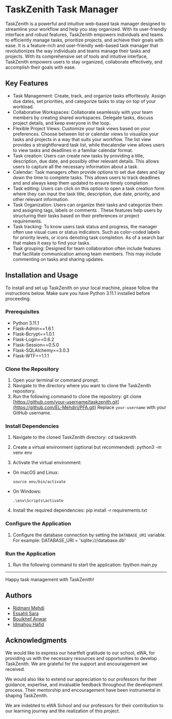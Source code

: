 
# TaskZenith Task Manager

TaskZenith is a powerful and intuitive web-based task manager designed to streamline your workflow and help you stay organized. With its user-friendly interface and robust features, TaskZenith empowers individuals and teams to efficiently manage tasks, prioritize projects, and achieve their goals with ease. 
It is a feature-rich and user-friendly web-based task manager that revolutionizes the way individuals and teams manage their tasks and projects. With its comprehensive set of tools and intuitive interface, TaskZenith empowers users to stay organized, collaborate effectively, and accomplish their goals with ease.


## Key Features
- Task Management: Create, track, and organize tasks effortlessly. Assign due dates, set priorities, and categorize tasks to stay on top of your workload.
- Collaborative Workspaces: Collaborate seamlessly with your team members by creating shared workspaces. Delegate tasks, discuss project details, and keep everyone in the loop.
- Flexible Project Views: Customize your task views based on your preferences. Choose between list or calendar views to visualize your tasks and projects in a way that suits your workflow. The list view provides a straightforward task list, while thecalendar view allows users to view tasks and deadlines in a familiar calendar format.
- Task creation: Users can create new tasks by providing a title, description, due date, and possibly other relevant details. This allows users to capture all the necessary information about a task.
- Calendar: Task managers often provide options to set due dates and lay down the time to complete tasks. This allows users to track deadlines and and always keep them updated to ensure timely completion
- Task editing: Users can click on this option to open a task creation form where they can input the task title, description, due date, priority, and other relevant information. 
- Task Organization: Users can organize their tasks and categorize them and assigning tags, labels or comments . These features help users by structuring their tasks based on their preferences or project requirements.
- Task tracking: To know users task status and progress, the manager often use visual cues or status indicators. Such as color-coded labels for priority levels, or icons denoting task completion. As of a search bar that makes it easy to find your tasks.
- Task grouping: Designed for team collaboration often include features that facilitate communication among team members. This may include commenting on tasks and sharing updates.


## Installation and Usage
To install and set up TaskZenith on your local machine, please follow the instructions below. Make sure you have Python 3.11.1 installed before proceeding.

### Prerequisites

- Python 3.11.1
- Flask-Admin==1.6.1
- Flask-Bcrypt==1.0.1
- Flask-Login==0.6.2
- Flask-Session==0.5.0
- Flask-SQLAlchemy==3.0.3
- Flask-WTF==1.1.1

### Clone the Repository

1. Open your terminal or command prompt.
2. Navigate to the directory where you want to clone the TaskZenith repository.
3. Run the following command to clone the repository:
git clone [https://github.com/your-username/taskzenith.git](https://github.com/EL-Mehdiri/PFA.git)
Replace `your-username` with your GitHub username.

### Install Dependencies

1. Navigate to the cloned TaskZenith directory: cd taskzenith
2. Create a virtual environment (optional but recommended): python3 -m venv env

3. Activate the virtual environment:
- On macOS and Linux:
  ```
  source env/bin/activate
  ```
- On Windows:
  ```
  .\env\Scripts\activate
  ```

4. Install the required dependencies: pip install -r requirements.txt

### Configure the Application


1. Configure the database connection by setting the `DATABASE_URI` variable. For example: DATABASE_URI = 'sqlite:///database.db'


### Run the Application

1. Run the following command to start the application: fpython main.py
---

Happy task management with TaskZenith!

## Authors

- [Ridmani Mehdi](https://github.com/EL-Mehdiri)
- [Essahli Sara](https://github.com/Asurite)
- [Bouikhef Anwar](https://github.com/777Anwar)
- [Idmahou Hafid]()

## Acknowledgments

We would like to express our heartfelt gratitude to our school, eWA, for providing us with the necessary resources and opportunities to develop TaskZenith. We are grateful for the support and encouragement we received.

We would also like to extend our appreciation to our professors for their guidance, expertise, and invaluable feedback throughout the development process. Their mentorship and encouragement have been instrumental in shaping TaskZenith.

We are indebted to eWA School and our professors for their contribution to our learning journey and the realization of this project.
